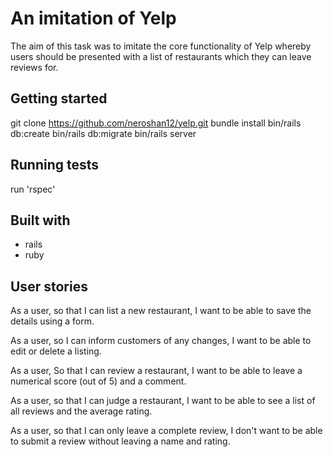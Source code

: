 # An imitation of Yelp

The aim of this task was to imitate the core functionality of Yelp whereby users should be presented with a list of restaurants which they can leave reviews for.

## Getting started

git clone https://github.com/neroshan12/yelp.git
bundle install
bin/rails db:create
bin/rails db:migrate
bin/rails server

## Running tests
run 'rspec'

## Built with
- rails
- ruby

## User stories

As a user,
so that I can list a new restaurant,
I want to be able to save the details using a form.

As a user,
so I can inform customers of any changes,
I want to be able to edit or delete a listing.

As a user,
So that I can review a restaurant,
I want to be able to leave a numerical score (out of 5) and a comment.

As a user,
so that I can judge a restaurant,
I want to be able to see a list of all reviews and the average rating.

As a user,
so that I can only leave a complete review,
I don't want to be able to submit a review without leaving a name and rating.
